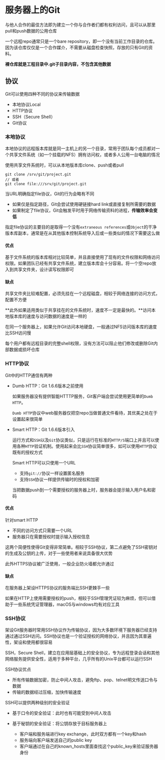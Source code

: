 # 服务器上的Git

与他人合作的最佳方法即为建立一个你与合作者们都有权利访问，且可以从那里pull和push数据的公用仓库

一个远程repo通常只是一个bare repository，即一个没有当前工作目录的仓库。因为该仓库仅仅是一个合作媒介，不需要从磁盘检查快照，存放的只有Git的资料。

**裸仓库就是工程目录中.git子目录内容，不包含其他数据**

## 协议

Git可以使用四种不同的协议来传输数据

* 本地协议Local
* HTTP协议
* SSH（Secure Shell）
* Git协议

### 本地协议

本地协议的远程版本库就是同一主机上的另一个目录，常用于团队每个成员都对一个共享文件系统（如一个挂载的NFS）拥有访问权，或者多人公用一台电脑的情况

使用共享文件系统时，可以从本地版本库clone、push或者pull

```
git clone /srv/git/project.git
// 或者
git clone file:///srv/git/project.git
```

当URL明确指定file协议，Git的行为会略有不同

* 如果仅是指定路径，Git会尝试使用硬链接hard link或直接复制所需要的数据
* 如果制定了file协议，Git会触发平时用于网络传输资料的进程，**传输效率会变低**

指定file协议的主要目的是取得一个没有`extraneous references`或`Object`的干净版本库副本，通常是在从其他版本控制系统导入后或一些类似的情况下需要这么做

#### 优点

基于文件系统的版本库相对比较简单，并且直接使用了现有的文件权限和网络访问权限。如果团队已经有共享文件系统，建立版本库会十分容易。将一个空repo放入到共享文件夹，设计读写权限即可

#### 缺点

共享文件夹比较难配置，必须先挂在一个远程磁盘，相较于网络连接的访问方式，配置不方便

**此外如果适用类似于共享挂在的文件系统时，速度不一定是最快的。**访问本地版本库的速度与访问数据的速度是一样的

在同一个服务器上，如果允许Git访问本地硬盘，一般通过NFS访问版本库的速度比SSH访问慢

每个用户都有远程目录的完整shell权限，没有方法可以阻止他们修改或删除Git内部数据或损坏仓库

### HTTP协议

Git中的HTTP通信有两种

* Dumb HTTP：Git 1.6.6版本之前使用

	如果服务器没有提供智能HTTTP服务，Git客户端会尝试使用更简单的`Dumb HTTP`。

	`Dumb HTTP`协议中web服务器仅把空repo当做普通文件看待，其优美之处在于设置起来很简单

* Smart HTTP：Git 1.6.6版本引入

	运行方式和`SSH`以及`Git`协议类似，只是运行在标准的`HTTP/S`端口上并且可以使用各种`HTTP`验证机制。使用起来会比`SSH`协议简单很多，如可以使用`HTTP`协议既有的授权方式

	Smart HTTP可以只使用一个URL
	* 支持`git://`协议一样设置匿名服务
	* 支持`SSH`协议一样提供传输时的授权和加密

	当把数据push到一个需要授权的服务器上时，服务器会提示输入用户名和密码

#### 优点

针对smart HTTP

* 不同的访问方式只需要一个URL
* 服务器只在需要授权时提示输入授权信息

这两个简便性使得Git变得非常简单。相较于SSH协议，第二点避免了SSH密钥对的生成及公钥的上传，对于一些使用者来说具备很大优势

此外HTTPS协议被广泛使用，一般企业防火墙都允许通过

#### 缺点

在服务器上架设HTTPS协议的服务端比SSH更棘手一些

如果在HTTP上使用需要授权的push，相较于SSH管理凭证较为麻烦，但可以借助于一些系统凭证管理器，macOS与windows均有对应工具

### SSH协议

架设Git服务器时常用SSH协议作为传输协议，因为大多数环境下服务器已经支持通过通过SSH访问。SSH协议也是一个验证授权的网络协议，并且因为其普遍性，架设和使用都很容易

SSH，Secure Shell，建立在应用层基础上的安全协议，专为远程登录会话和其他网络服务提供安全性，适用于多种平台，几乎所有的Unix平台都可以运行SSH

SSH协议优点

* 所有传输数据加密，防止中间人攻击，避免ftp、pop、telnet明文传送口令与数据
* 传输的数据经过压缩，加快传输速度

SSH可以提供两种级别的安全验证

* 基于口令的安全验证：此时也有可能受到中间人攻击
* 基于秘钥的安全验证：将公钥存放于目标服务器上

	* 客户端和服务端进行key exchange，此时双方都有一个key和hash
	* 服务端向客户端发送自己的public key
	* 客户端通过在自己的known_hosts里面查找这个public_key来验证服务器身份